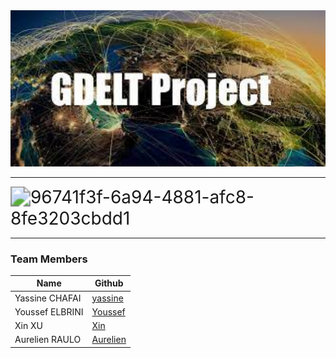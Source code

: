 <img title="" src="photo.jpeg" alt="loading-ag-54" style="zoom:200%;" data-align="center">

****

<img title="" src="file:///C:/Users/xin/Pictures/Typedown/96741f3f-6a94-4881-afc8-8fe3203cbdd1.png" alt="96741f3f-6a94-4881-afc8-8fe3203cbdd1" data-align="center" style="zoom:200%;">

***

### Team Members

| Name            | Github                                       |
| --------------- | -------------------------------------------- |
| Yassine CHAFAI  | [yassine](https://github.com/ychafai93)      |
| Youssef ELBRINI | [Youssef](https://github.com/y0ussefElbrini) |
| Xin XU          | [Xin](https://github.com/BGD23-xin)          |
| Aurelien RAULO  | [Aurelien](https://github.com/Aurelienraulo) |


